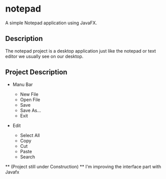 # notepad

A simple Notepad application using JavaFX.

## Description
The notepad project is a desktop application just like the notepad or text editor we usually see on our desktop. 

## Project Description
 - Manu Bar
    - New File
    - Open File
    - Save
    - Save As...
    - Exit
  
 - Edit
    - Select All
    - Copy
    - Cut
    - Paste
    - Search


** (Project still under Construction) ** 
I'm improving the interface part with Javafx
